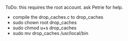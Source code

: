 ToDo: this requires the root account. ask Petrie for help.

- compile the drop_caches.c to drop_caches
- sudo chown root drop_caches
- sudo chmod u+s drop_caches
- sudo mv drop_caches /usr/local/bin